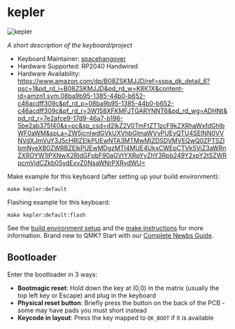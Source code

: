 # kepler

![kepler](https://imgur.com/a/ZCKGSqf)

*A short description of the keyboard/project*

* Keyboard Maintainer: [spacehangover](https://github.com/spacehangover)
* Hardware Supported: RP2040 Handwired
* Hardware Availability: https://www.amazon.com/dp/B08ZSKMJJD/ref=sspa_dk_detail_6?psc=1&pd_rd_i=B08ZSKMJJD&pd_rd_w=K8K1X&content-id=amzn1.sym.08ba9b95-1385-44b0-b652-c46acdff309c&pf_rd_p=08ba9b95-1385-44b0-b652-c46acdff309c&pf_rd_r=3W158XFKMFJTGARYNNT6&pd_rd_wg=ADHNt&pd_rd_r=7e2afce9-17d9-46a7-b196-5be2ab375f40&s=pc&sp_csd=d2lkZ2V0TmFtZT1zcF9kZXRhaWxfdGhlbWF0aWM&spLa=ZW5jcnlwdGVkUXVhbGlmaWVyPUEyQTU4SElNN0VVNVdXJmVuY3J5cHRlZElkPUEwNTA3MTMwMlZDSDVMVEQwQ0ZPTSZlbmNyeXB0ZWRBZElkPUEwMDgzMTI4MUE4UkxCWEpCTVk5ViZ3aWRnZXROYW1lPXNwX2RldGFpbF90aGVtYXRpYyZhY3Rpb249Y2xpY2tSZWRpcmVjdCZkb05vdExvZ0NsaWNrPXRydWU=


Make example for this keyboard (after setting up your build environment):

    make kepler:default

Flashing example for this keyboard:

    make kepler:default:flash

See the [build environment setup](https://docs.qmk.fm/#/getting_started_build_tools) and the [make instructions](https://docs.qmk.fm/#/getting_started_make_guide) for more information. Brand new to QMK? Start with our [Complete Newbs Guide](https://docs.qmk.fm/#/newbs).

## Bootloader

Enter the bootloader in 3 ways:

* **Bootmagic reset**: Hold down the key at (0,0) in the matrix (usually the top left key or Escape) and plug in the keyboard
* **Physical reset button**: Briefly press the button on the back of the PCB - some may have pads you must short instead
* **Keycode in layout**: Press the key mapped to `QK_BOOT` if it is available
